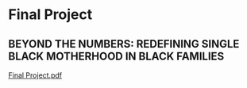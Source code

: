 # Final Project 
## BEYOND THE NUMBERS: REDEFINING SINGLE BLACK MOTHERHOOD IN BLACK FAMILIES  

[Final Project.pdf](https://github.com/iamjayshakur/datavisualization-fall2021/files/7588440/Final.Project.pdf)
